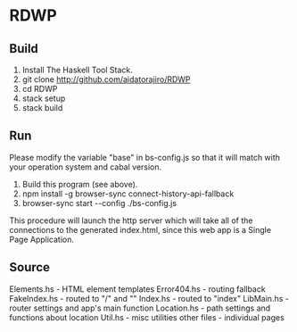 # RDWP
## Build

1. Install The Haskell Tool Stack.
2. git clone http://github.com/aidatorajiro/RDWP
3. cd RDWP
4. stack setup
5. stack build

## Run

Please modify the variable "base" in bs-config.js so that it will match with your operation system and cabal version.

1. Build this program (see above).
2. npm install -g browser-sync connect-history-api-fallback
3. browser-sync start --config ./bs-config.js

This procedure will launch the http server which will take all of the connections to the generated index.html, since this web app is a Single Page Application.

## Source
Elements.hs - HTML element templates
Error404.hs - routing fallback
FakeIndex.hs - routed to "/" and ""
Index.hs - routed to "index"
LibMain.hs - router settings and app's main function
Location.hs - path settings and functions about location
Util.hs - misc utilities
other files - individual pages